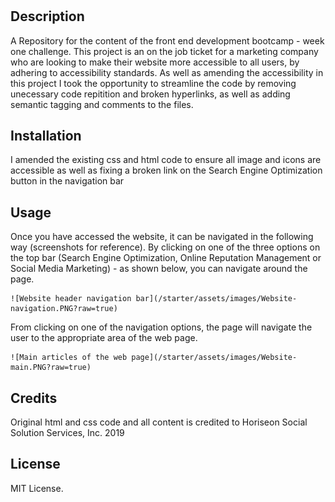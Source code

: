 # <Week-one-challenge>

## Description

A Repository for the content of the front end development bootcamp - week one challenge. This project is an on the job ticket for a marketing company who are looking to make their website more accessible to all users, by adhering to accessibility standards. As well as amending the accessibility in this project I took the opportunity to streamline the code by removing unecessary code repitition and broken hyperlinks, as well as adding semantic tagging and comments to the files.


## Installation

I amended the existing css and html code to ensure all image and icons are accessible as well as fixing a broken link on the Search Engine Optimization button in the navigation bar

## Usage

Once you have accessed the website, it can be navigated in the following way (screenshots for reference). By clicking on one of the three options on the top bar (Search Engine Optimization, Online Reputation Management or Social Media Marketing) - as shown below, you can navigate around the page.


    ![Website header navigation bar](/starter/assets/images/Website-navigation.PNG?raw=true)


From clicking on one of the navigation options, the page will navigate the user to the appropriate area of the web page.

    ![Main articles of the web page](/starter/assets/images/Website-main.PNG?raw=true)

## Credits

Original html and css code and all content is credited to Horiseon Social Solution Services, Inc. 2019

## License

MIT License.
